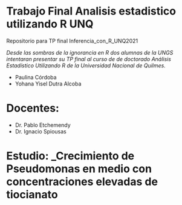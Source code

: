 # Trabajo Final Analisis estadistico utilizando R UNQ
Repositorio para TP final Inferencia_con_R_UNQ2021

_Desde las sombras de la ignorancia en R dos alumnas de la UNGS intentaran presentar su TP final al curso de de doctorado Análisis Estadístico Utilizando R de la Universidad Nacional de Quilmes._

* Paulina Córdoba
* Yohana Yisel Dutra Alcoba

# Docentes:
* Dr. Pablo Etchemendy
* Dr. Ignacio Spiousas

# Estudio: _Crecimiento de Pseudomonas en medio con concentraciones elevadas de tiocianato
